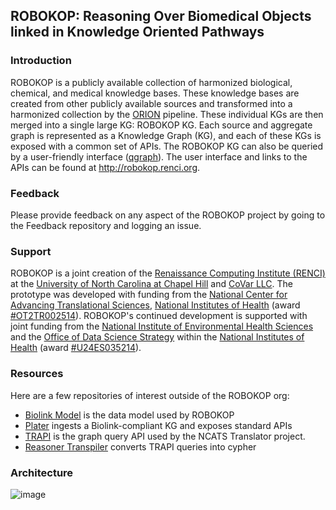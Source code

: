 ## ROBOKOP: Reasoning Over Biomedical Objects linked in Knowledge Oriented Pathways

### Introduction

ROBOKOP is a publicly available collection of harmonized biological, chemical, and medical knowledge bases.   These knowledge bases are created from other publicly available sources and transformed into a harmonized collection by the [ORION](http://github.com/ROBOKOPU24/ORION) pipeline.  These individual KGs are then merged into a single large KG: ROBOKOP KG.   Each source and aggregate graph is represented as a Knowledge Graph (KG), and each of these KGs is exposed with a common set of APIs.  The ROBOKOP KG can also be queried by a user-friendly interface ([qgraph](http://github.com/ROBOKOPU24/qgraph)).  The user interface and links to the APIs can be found at http://robokop.renci.org.

### Feedback

Please provide feedback on any aspect of the ROBOKOP project by going to the Feedback repository and logging an issue.

### Support

ROBOKOP is a joint creation of the [Renaissance Computing Institute (RENCI)](https://renci.org/) at the [University of North Carolina at Chapel Hill](https://www.unc.edu/) and [CoVar LLC](https://covar.com/). The prototype was developed with funding from the [National Center for Advancing Translational Sciences](https://ncats.nih.gov/), [National Institutes of Health](https://www.nih.gov/) (award [#OT2TR002514](https://taggs.hhs.gov/Detail/AwardDetail?arg_AwardNum=OT2TR002514&arg_ProgOfficeCode=264)). ROBOKOP's continued development is supported with joint funding from the [National Institute of Environmental Health Sciences](https://www.niehs.nih.gov/) and the [Office of Data Science Strategy](https://datascience.nih.gov/about/odss) within the [National Institutes of Health](https://www.nih.gov/) (award [#U24ES035214](https://tools.niehs.nih.gov/portfolio/index.cfm?do=portfolio.grantDetail&grant_number=U24ES035214)).

### Resources

Here are a few repositories of interest outside of the ROBOKOP org:
* [Biolink Model](https://github.com/biolink/biolink-model) is the data model used by ROBOKOP
* [Plater](https://github.com/TranslatorSRI/Plater) ingests a Biolink-compliant KG and exposes standard APIs
* [TRAPI](https://github.com/NCATSTranslator/ReasonerAPI) is the graph query API used by the NCATS Translator project.
* [Reasoner Transpiler](https://github.com/ranking-agent/reasoner-transpiler) converts TRAPI queries into cypher

### Architecture
![image](https://github.com/user-attachments/assets/258df8b5-08c2-4088-a878-806a7bbd660d)
